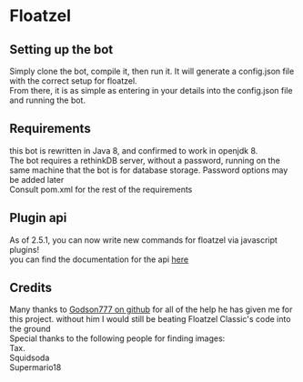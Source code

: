 # Floatzel
## Setting up the bot
Simply clone the bot, compile it, then run it. It will generate a config.json file with the correct setup for floatzel.<br>
From there, it is as simple as entering in your details into the config.json file and running the bot.
## Requirements
this bot is rewritten in Java 8, and confirmed to work in openjdk 8.<br>
The bot requires a rethinkDB server, without a password, running on the same machine that the bot is for database storage. Password options may be added later<br>
Consult pom.xml for the rest of the requirements
## Plugin api
As of 2.5.1, you can now write new commands for floatzel via javascript plugins!<br>
you can find the documentation for the api [here](https://github.com/EzioisAwesome56/Floatzel/wiki/Plugin-API-documentation)
## Credits
Many thanks to [Godson777 on github](https://github.com/Godson777) for all of the help he has given me for this project. without him I would still be beating Floatzel Classic's code into the ground<br>
Special thanks to the following people for finding images:<br>
Tax.<br>
Squidsoda<br>
Supermario18
